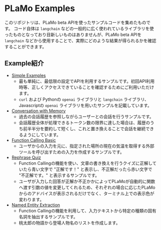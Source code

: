 # PLaMo Examples

このリポジトリは、PLaMo beta APIを使ったサンプルコードを集めたものです。
コード自体は `langchain` などの一般的に広く使われているライブラリを使ったものとなっており目新しいものはありませんが、PLaMo beta APIを `langchain` などから使用することで、実際にどのような結果が得られるかを確認することができます。

## Example紹介

- [Simple Examples](./examples/simple_examples/)
    - 最も単純に、最低限の設定でAPIを利用するサンプルです。初回API利用時等、正しくアクセスできていることを確認するためにご利用いただけます。
    - `curl` および Pythonの `openai` ライブラリと `langchain` ライブラリ、Javascriptの `openai` ライブラリを用いたサンプルを記載しています。
- [Conversation with Memory](./examples/conversation_with_memory/)
    - 過去の会話履歴を参照しながらユーザーとの会話を行うサンプルです。
    - 会話履歴全体が処理できるトークン数の限界に達した場合は、履歴のうち前半半分を要約して短くし、これと置き換えることで会話を継続できるようにしています。
- [Function Calling Basic](./examples/function_calling_basic/)
    - ユーザからの入力を元に、指定された場所の現在の気温を取得する外部ツールを呼び出すための入力を作成するサンプルです。
- [Rephrase Quiz](./examples/rephrase_quiz/)
    - Function Callingの機能を使い、文章の書き換えを行うクイズに正解していたら青い文字で "正解です！" と表示し、不正解だったら赤い文字で "不正解です。" と表示するサンプルです。
    - ユーザが入力した回答が正解か不正かかによってPLaMoが自動的に関数へ渡す引数の値を変更してくれるため、それぞれの場合に応じたPLaMoからのアドバイスが表示されるだけでなく、ターミナル上での表示色が変わります。
- [Named Entity Extraction](./examples/named_entity_extraction/)
    - Function Callingの機能を利用して、入力テキストから特定の種類の固有名詞を抽出するサンプルです。
    - 桃太郎の物語から登場人物名のリストを作成します。

